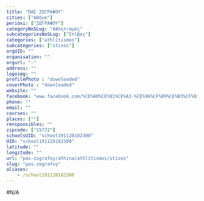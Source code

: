 ```yaml
---
title: "ΠΑΣ ΖΩΓΡΑΦΟΥ"
cities: ["Αθήνα"]
perioxi: ["ΖΩΓΡΑΦΟΥ"]
categoryNoSLug: "Αθλητισμός"
subcategoriesNoSLug: ["Στίβος"]
categories: ["athlitismos"]
subcategories: ["stivos"]
orgUID: ""
organisation: ""
orgurl: "-"
address: ""
logoimg: ""
profilePhoto : "downloaded"
coverPhoto : "downloaded"
website: ""
facebook: "www.facebook.com/%CE%A0%CE%91%CE%A3-%CE%96%CF%89%CE%B3%CF%81%CE%B1%CF%86%CE%BF%CF%85-271677863008425/"
phone: ""
email: ""
courses: ""
places: [""]
rensponsibles: ""
zipcode: ["15772"]
schoolsUID: "school191120182300"
UID: "school191120182300"
latitude: ""
longitude: ""
url: "pas-zografoy/athina/athlitismos/stivos"
slug: "pas-zografoy"
aliases:
    - /school191120182300
---
```





#N/A